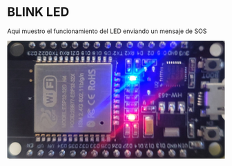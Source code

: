 # BLINK LED

Aqui muestro el funcionamiento del LED enviando un mensaje de SOS

![Ejercicio 1](img/SOS-ESP32.png)

